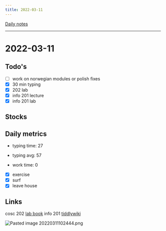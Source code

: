 ```yaml
---
title: 2022-03-11
---
```

[Daily notes](out/notes/daily-notes.md)

---

# 2022-03-11
## Todo's
- [ ] work on norwegian modules or polish fixes
- [x] 30 min typing
- [x] 202 lab
- [x] info 201 lecture
- [x] info 201 lab

## Stocks


## Daily metrics
- typing time: 27
- typing avg: 57

- work time: 0

- [x] exercise
- [x] surf
- [x] leave house

## Links
cosc 202 [lab book](https://cosc202.cspages.otago.ac.nz/lab-book/COSC202LabBook.pdf)
info 201 [tiddlywiki](https://isgb.otago.ac.nz/infosci/INFO201/labs_release/raw/master/output/info201_labs.html#%2FLabs%2FLab%2002%2FLab%202%3A%20Git%20and%20GitBucket:%5B%5B%2FLabs%2FLab%2002%2FLab%202%3A%20Git%20and%20GitBucket%5D%5D)

![Pasted image 20220311102444.png](None)